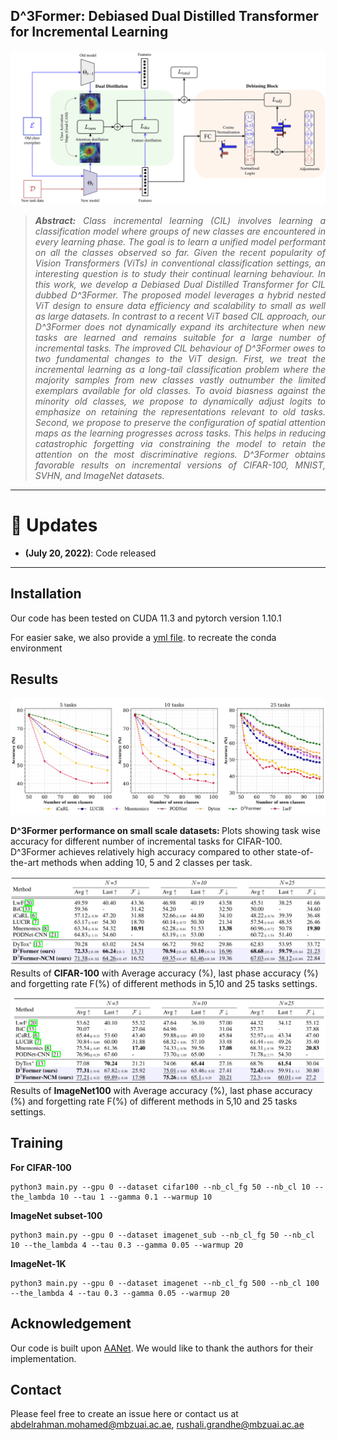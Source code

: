 ## D^3Former: Debiased Dual Distilled Transformer for Incremental Learning

![main figure](images/architecture.png)
> *<div style="text-align: justify"> **Abstract:** Class incremental learning (CIL) involves learning a classification model where groups of new classes are encountered in every learning phase. The goal is to learn a unified model performant on all the classes observed so far. Given the recent popularity of Vision Transformers (ViTs) in conventional classification settings, an interesting question is to study their continual learning behaviour. In this work, we develop a Debiased Dual Distilled Transformer for CIL dubbed D^3Former. The proposed model leverages a hybrid nested ViT design to ensure data efficiency and scalability to small as well as large datasets. In contrast to a recent ViT based CIL approach, our D^3Former does not dynamically expand its architecture when new tasks are learned and remains suitable for a large number of incremental tasks. The improved CIL behaviour of D^3Former owes to two fundamental changes to the ViT design. First, we treat the incremental learning as a long-tail classification problem where the majority samples from new classes vastly outnumber the limited exemplars available for old classes. To avoid biasness against the minority old classes, we propose to dynamically adjust logits to emphasize on retaining the representations relevant to old tasks. Second, we propose to preserve the configuration of spatial attention maps as the learning progresses across tasks. This helps in reducing catastrophic forgetting via constraining the model to retain the attention on the most discriminative regions. D^3Former obtains favorable results on incremental versions of CIFAR-100, MNIST, SVHN,  and ImageNet datasets. </div>*

<hr />

# :rocket: Updates
* **(July 20, 2022)**: Code released
<hr />

## Installation

Our code has been tested on CUDA 11.3 and pytorch version 1.10.1

For easier sake, we also provide a [yml file](incremental.yml). to recreate the conda environment

## Results

![Results](images/acc_plot.png)

<strong> D^3Former performance on small scale datasets: </strong> Plots showing task wise accuracy for
different number of incremental tasks for CIFAR-100. D^3Former achieves relatively high accuracy
compared to other state-of-the-art methods when adding 10, 5 and 2 classes per task.

![Results](images/cifar100.png)
Results of <strong>CIFAR-100</strong> with Average accuracy (%), last phase accuracy (%) and forgetting
rate F(%) of different methods in 5,10 and 25 tasks settings.

![Results](images/imagenet100.png)
Results of <strong>ImageNet100</strong> with Average accuracy (%), last phase accuracy (%) and forgetting
rate F(%) of different methods in 5,10 and 25 tasks settings.

## Training

<strong> For CIFAR-100</strong>

```
python3 main.py --gpu 0 --dataset cifar100 --nb_cl_fg 50 --nb_cl 10 --the_lambda 10 --tau 1 --gamma 0.1 --warmup 10
```


<strong>ImageNet subset-100</strong>

```
python3 main.py --gpu 0 --dataset imagenet_sub --nb_cl_fg 50 --nb_cl 10 --the_lambda 4 --tau 0.3 --gamma 0.05 --warmup 20
```


<strong>ImageNet-1K</strong>

```
python3 main.py --gpu 0 --dataset imagenet --nb_cl_fg 500 --nb_cl 100 --the_lambda 4 --tau 0.3 --gamma 0.05 --warmup 20
```

## Acknowledgement

Our code is built upon [AANet](https://github.com/yaoyao-liu/class-incremental-learning/tree/main/adaptive-aggregation-networks). We would like to thank the authors for their implementation.

## Contact
Please feel free to create an issue here or contact us at abdelrahman.mohamed@mbzuai.ac.ae, rushali.grandhe@mbzuai.ac.ae
